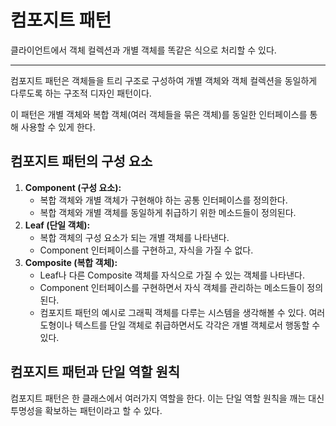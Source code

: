 # 컴포지트 패턴

클라이언트에서 객체 컬렉션과 개별 객체를 똑같은 식으로 처리할 수 있다.

---

컴포지트 패턴은 객체들을 트리 구조로 구성하여 개별 객체와 객체 컬렉션을 동일하게 다루도록 하는 구조적 디자인 패턴이다.

이 패턴은 개별 객체와 복합 객체(여러 객체들을 묶은 객체)를 동일한 인터페이스를 통해 사용할 수 있게 한다.

## 컴포지트 패턴의 구성 요소

1. **Component (구성 요소):**
   - 복합 객체와 개별 객체가 구현해야 하는 공통 인터페이스를 정의한다.
   - 복합 객체와 개별 객체를 동일하게 취급하기 위한 메소드들이 정의된다.
2. **Leaf (단일 객체):**
   - 복합 객체의 구성 요소가 되는 개별 객체를 나타낸다.
   - Component 인터페이스를 구현하고, 자식을 가질 수 없다.
3. **Composite (복합 객체):**
   - Leaf나 다른 Composite 객체를 자식으로 가질 수 있는 객체를 나타낸다.
   - Component 인터페이스를 구현하면서 자식 객체를 관리하는 메소드들이 정의된다.
   - 컴포지트 패턴의 예시로 그래픽 객체를 다루는 시스템을 생각해볼 수 있다. 여러 도형이나 텍스트를 단일 객체로 취급하면서도 각각은 개별 객체로서 행동할 수 있다.

## 컴포지트 패턴과 단일 역할 원칙
컴포지트 패턴은 한 클래스에서 여러가지 역할을 한다.
이는 단일 역할 원칙을 깨는 대신 투명성을 확보하는 패턴이라고 할 수 있다.
